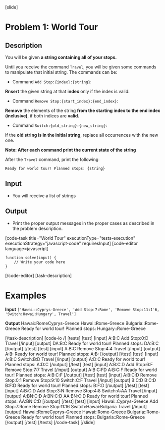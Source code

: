 [slide]
# Problem 1: World Tour
## Description

You will be given **a string containing all of your stops.** 

Until you receive the command `Travel`, you will be given some commands to manipulate that initial string. The commands can be:

* Command `Add Stop:{index}:{string}`:

**Rnsert** the given string at that **index** only if the index is valid.

* Command `Remove Stop:{start_index}:{end_index}`:

**Remove** the elements of the string **from the starting index to the end index (inclusive)**, if both indices are **valid.**

* Command `Switch:{old_string}:{new_string}`: 

If the **old string is in the initial string**, replace all occurrences with the new one.

**Note: After each command print the current state of the string**

After the `Travel` command, print the following:

`Ready for world tour! Planned stops: {string}`

## Input

* You will receive a list of strings

## Output

* Print the proper output messages in the proper cases as described in the problem description.

[code-task title="World Tour" executionType="tests-execution" executionStrategy="javascript-code" requiresInput]
[code-editor language=javascript]
```
function solve(input) {
	// Write your code here
}
```
[/code-editor]
[task-description]

# Examples

 **Input**
`['Hawai::Cyprys-Greece', 'Add Stop:7:Rome', 'Remove Stop:11:1'6, 'Switch:Hawai:Hungary', Travel']`

**Output**
Hawai::RomeCyprys\-Greece
Hawai::Rome\-Greece
Bulgaria::Rome-Greece
Ready for world tour! Planned stops: Hungary::Rome\-Greece

[/task-description]
[code-io /]
[tests]
[test]
[input]
A:B:C
Add Stop:0:D
Travel
[/input]
[output]
DA:B:C
Ready for world tour! Planned stops: DA:B:C
[/output]
[/test]
[test]
[input]
A:B:C
Remove Stop:4:4
Travel
[/input]
[output]
A:B:
Ready for world tour! Planned stops: A:B:
[/output]
[/test]
[test]
[input]
A:B:C
Switch:B:D
Travel
[/input]
[output]
A:D:C
Ready for world tour! Planned stops: A:D:C
[/output]
[/test]
[test]
[input]
A:B:C:D
Add Stop:6:F
Remove Stop:7:7
Travel
[/input]
[output]
A:B:C:FD
A:B:C:F
Ready for world tour! Planned stops: A:B:C:F
[/output]
[/test]
[test]
[input]
A:B:C:D
Remove Stop:0:1
Remove Stop:9:10
Switch:C:F
Travel
[/input]
[output]
B:C:D
B:C:D
B:F:D
Ready for world tour! Planned stops: B:F:D
[/output]
[/test]
[test]
[input]
A:B:C:D
Add Stop:3:N
Remove Stop:4:8
Switch:A:AA
Travel
[/input]
[output]
A:BN:C:D
A:BN:C:D
AA:BN:C:D
Ready for world tour! Planned stops: AA:BN:C:D
[/output]
[/test]
[test]
[input]
Hawai::Cyprys-Greece
Add Stop:7:Rome
Remove Stop:11:16
Switch:Hawai:Bulgaria
Travel
[/input]
[output]
Hawai::RomeCyprys\-Greece
Hawai::Rome\-Greece
Bulgaria::Rome\-Greece
Ready for world tour! Planned stops: Bulgaria::Rome\-Greece
[/output]
[/test]
[/tests]
[/code-task]
[/slide]
